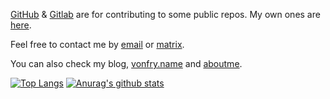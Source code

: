 [GitHub](https://github.com/Vonfry) & [Gitlab](https://gitlab.com/Vonfry) are
for contributing to some public repos.
My own ones are [here](https://git.sr.ht/~vonfry/).

Feel free to contact me by
[email](mailto:_@vonfry.name)
or
[matrix](https://matrix.to/#/@vonfry:vonfry.name).

You can also check my blog, [vonfry.name](https://vonfry.name) and
[aboutme](https://vonfry.name/about).

[![Top Langs](https://github-readme-stats.vercel.app/api/top-langs/?username=Vonfry&layout=compact&theme=dracula)](https://github.com/anuraghazra/github-readme-stats)
[![Anurag's github stats](https://github-readme-stats.vercel.app/api?username=Vonfry&show_icons=true&theme=dracula)](https://github.com/anuraghazra/github-readme-stats)
